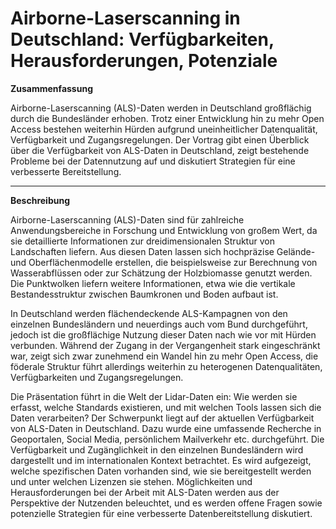 
# Airborne-Laserscanning in Deutschland: Verfügbarkeiten, Herausforderungen, Potenziale

**Zusammenfassung**

Airborne-Laserscanning (ALS)-Daten werden in Deutschland großflächig durch die Bundesländer erhoben. Trotz einer Entwicklung hin zu mehr Open Access bestehen weiterhin Hürden aufgrund uneinheitlicher Datenqualität, Verfügbarkeit und Zugangsregelungen. Der Vortrag gibt einen Überblick über die Verfügbarkeit von ALS-Daten in Deutschland, zeigt bestehende Probleme bei der Datennutzung auf und diskutiert Strategien für eine verbesserte Bereitstellung.

--- 

**Beschreibung**

Airborne-Laserscanning (ALS)-Daten sind für zahlreiche Anwendungsbereiche in Forschung und Entwicklung von großem Wert, da sie detaillierte Informationen zur dreidimensionalen Struktur von Landschaften liefern. Aus diesen Daten lassen sich hochpräzise Gelände- und Oberflächenmodelle erstellen, die beispielsweise zur Berechnung von Wasserabflüssen oder zur Schätzung der Holzbiomasse genutzt werden. Die Punktwolken liefern weitere Informationen, etwa wie die vertikale Bestandesstruktur zwischen Baumkronen und Boden aufbaut ist.

In Deutschland werden flächendeckende ALS-Kampagnen von den einzelnen Bundesländern und neuerdings auch vom Bund durchgeführt, jedoch ist die großflächige Nutzung dieser Daten nach wie vor mit Hürden verbunden. Während der Zugang in der Vergangenheit stark eingeschränkt war, zeigt sich zwar zunehmend ein Wandel hin zu mehr Open Access, die föderale Struktur führt allerdings weiterhin zu heterogenen Datenqualitäten, Verfügbarkeiten und Zugangsregelungen.

Die Präsentation führt in die Welt der Lidar-Daten ein: Wie werden sie erfasst, welche Standards existieren, und mit welchen Tools lassen sich die Daten verarbeiten? Der Schwerpunkt liegt auf der aktuellen Verfügbarkeit von ALS-Daten in Deutschland. Dazu wurde eine umfassende Recherche in Geoportalen, Social Media, persönlichem Mailverkehr etc. durchgeführt. Die Verfügbarkeit und Zugänglichkeit in den einzelnen Bundesländern wird dargestellt und im internationalen Kontext betrachtet. Es wird aufgezeigt, welche spezifischen Daten vorhanden sind, wie sie bereitgestellt werden und unter welchen Lizenzen sie stehen. Möglichkeiten und Herausforderungen bei der Arbeit mit ALS-Daten werden aus der Perspektive der Nutzenden beleuchtet, und es werden offene Fragen sowie potenzielle Strategien für eine verbesserte Datenbereitstellung diskutiert.